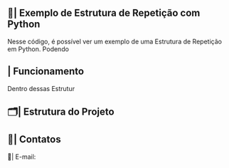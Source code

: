  ## 📑| Exemplo de Estrutura de Repetição com Python 

   Nesse código, é possível ver um exemplo de uma Estrutura de Repetição em Python. Podendo 

 ## | Funcionamento

  Dentro dessas Estrutur
 
 ## 🗂️| Estrutura do Projeto



 ## 📱| Contatos

   📩| E-mail: 
 
